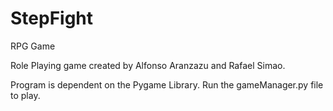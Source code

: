 # StepFight
RPG Game

Role Playing game created by Alfonso Aranzazu and Rafael Simao.

Program is dependent on the Pygame Library.
Run the gameManager.py file to play.
